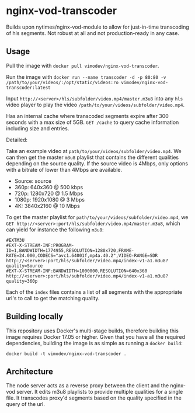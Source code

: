 nginx-vod-transcoder
=======================

Builds upon nytimes/nginx-vod-module to allow for just-in-time transcoding of hls segments. Not robust at all and not production-ready in any case.

Usage
----
Pull the image with `docker pull vimodev/nginx-vod-transcoder`.

Run the image with `docker run --name transcoder -d -p 80:80 -v /path/to/your/videos/:/opt/static/videos:ro vimodev/nginx-vod-transcoder:latest`

Input `http://<server>/hls/subfolder/video.mp4/master.m3u8` into any `hls` video player to play the video `/path/to/your/videos/subfolder/video.mp4`.

Has an internal cache where transcoded segments expire after 300 seconds with a max size of 5GB. `GET /cache` to query cache information including size and entries.


Detailed:


Take an example video at `path/to/your/videos/subfolder/video.mp4`. We can then get the master `m3u8` playlist that contains the different qualities depending on the source quality. If the source video is 4Mbps, only options with a bitrate of lower than 4Mbps are available.
- Source: source
- 360p: 640x360 @ 500 kbps
- 720p: 1280x720 @ 1.5 Mbps
- 1080p: 1920x1080 @ 3 Mbps
- 4K: 3840x2160 @ 10 Mbps

To get the master playlist for `path/to/your/videos/subfolder/video.mp4`, we `GET http://<server>:port/hls/subfolder/video.mp4/master.m3u8`, which can yield for instance the following `m3u8`:

```
#EXTM3U
#EXT-X-STREAM-INF:PROGRAM-ID=1,BANDWIDTH=1774955,RESOLUTION=1280x720,FRAME-RATE=24.000,CODECS="avc1.64001f,mp4a.40.2",VIDEO-RANGE=SDR
http://<server>:port/hls/subfolder/video.mp4/index-v1-a1.m3u8?quality=Source
#EXT-X-STREAM-INF:BANDWIDTH=1000000,RESOLUTION=640x360
http://<server>:port/hls/subfolder/video.mp4/index-v1-a1.m3u8?quality=360p
```

Each of the `index` files contains a list of all segments with the appropriate url's to call to get the matching quality.

Building locally
----------------

This repository uses Docker's multi-stage builds, therefore building this image
requires Docker 17.05 or higher. Given that you have all the required
dependencies, building the image is as simple as running a ``docker build``:

```
docker build -t vimodev/nginx-vod-transcoder .
```

Architecture
-------------
The node server acts as a reverse proxy between the client and the nginx-vod server. It edits m3u8 playlists to provide multiple qualities for a single file. It transcodes proxy'd segments based on the quality specified in the query of the url.